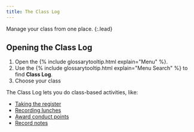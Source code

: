 ```yaml
---
title: The Class Log
---
```


Manage your class from one place.
{:.lead}

## Opening the Class Log

1. Open the {% include glossarytooltip.html explain="Menu" %}.
1. Use the {% include glossarytooltip.html explain="Menu Search" %} to find **Class Log**.
1. Choose your class

The Class Log lets you do class-based activities, like:

* [Taking the register](take-register)
* [Recording lunches](dinner-register)
* [Award conduct points](conduct)
* [Record notes](notes)